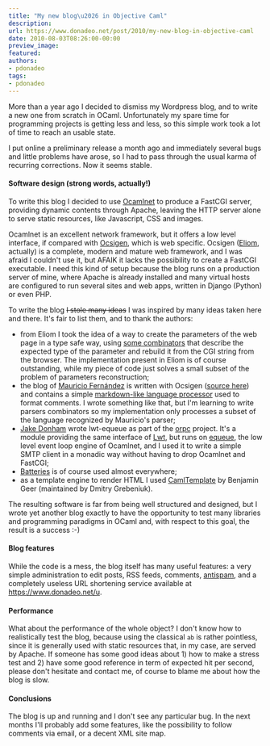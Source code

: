 ```yaml
---
title: "My new blog\u2026 in Objective Caml"
description:
url: https://www.donadeo.net/post/2010/my-new-blog-in-objective-caml
date: 2010-08-03T08:26:00-00:00
preview_image:
featured:
authors:
- pdonadeo
tags:
- pdonadeo
---
```


<div><p class="noindent">More than a year ago I decided to dismiss my Wordpress blog, and to write a new one from scratch in OCaml. Unfortunately my spare time for programming projects is getting less and less, so this simple work took a lot of time to reach an usable state.</p>

<p>I put online a preliminary release a month ago and immediately several bugs and little problems have arose, so I had to pass through the usual karma of recurring corrections. Now it seems stable.</p>

<h4>Software design (strong words, actually!)</h4>

<p class="noindent">To write this blog I decided to use <a href="https://projects.camlcity.org/projects/ocamlnet.html">Ocamlnet</a> to produce a FastCGI server, providing dynamic contents through Apache, leaving the HTTP server alone to serve static resources, like Javascript, CSS and images.</p>

<p>Ocamlnet is an excellent network framework, but it offers a low level interface, if compared with <a href="https://ocsigen.org/">Ocsigen</a>, which is web specific. Ocsigen (<a href="https://ocsigen.org/eliom/manual/1.3.0/">Eliom</a>, actually) is a complete, modern and mature web framework, and I was afraid I couldn't use it, but AFAIK it lacks the possibility to create a FastCGI executable. I need this kind of setup because the blog runs on a production server of mine, where Apache is already installed and many virtual hosts are configured to run several sites and web apps, written in Django (Python) or even PHP.
</p>

<p>To write the blog <del>I stole many ideas</del> I was inspired by many ideas taken here and there. It's fair to list them, and to thank the authors:</p>

<ul>
  <li>from Eliom I took the idea of a way to create the parameters of the web page in a type safe way, using <a href="https://ocsigen.org/docu/1.3.0/Eliom_parameters.html">some combinators</a> that describe the expected type of the parameter and rebuild it from the CGI string from the browser. The implementation present in Eliom is of course outstanding, while my piece of code just solves a small subset of the problem of parameters reconstruction;</li>
  <li>the blog of <a href="https://eigenclass.org/R2/">Mauricio Fern&aacute;ndez</a> is written with Ocsigen (<a href="https://github.com/mfp/ocsiblog">source here</a>) and contains a simple <a href="https://eigenclass.org/R2/writings/fast-extensible-simplified-markdown-in-ocaml">markdown-like language processor</a> used to format comments. I wrote something like that, but I'm learning to write parsers combinators so my implementation only processes a subset of the language recognized by Mauricio's parser;</li>
  <li><a href="https://ambassadortothecomputers.blogspot.com/">Jake Donham</a> wrote lwt-equeue as part of the <a href="https://github.com/jaked/orpc">orpc</a> project. It's a module providing the same interface of <a href="https://ocsigen.org/lwt/">Lwt</a>, but runs on <a href="https://projects.camlcity.org/projects/dl/ocamlnet-2.2.9/doc/html-main/Equeue.html">equeue</a>, the low level event loop engine of Ocamlnet, and I used it to write a simple SMTP client in a monadic way without having to drop Ocamlnet and FastCGI;</li>
  <li><a href="https://batteries.forge.ocamlcore.org/">Batteries</a> is of course used almost everywhere;</li>
  <li>as a template engine to render HTML I used <a href="https://forge.ocamlcore.org/projects/camltemplate/">CamlTemplate</a> by Benjamin Geer (maintained by Dmitry Grebeniuk).</li>
</ul>

<p>The resulting software is far from being well structured and designed, but I wrote yet another blog exactly to have the opportunity to test many libraries and programming paradigms in OCaml and, with respect to this goal, the result is a success :-)</p>

<h4>Blog features</h4>
<p class="noindent">While the code is a mess, the blog itself has many useful features: a very simple administration to edit posts, RSS feeds, comments, <a href="https://akismet.com/">antispam</a>, and a completely useless URL shortening service available at <a href="https://www.donadeo.net/u">https://www.donadeo.net/u</a>.</p>


<h4>Performance</h4>
<p class="noindent">What about the performance of the whole object? I don't know how to realistically test the blog, because using the classical <code>ab</code> is rather pointless, since it is generally used with static resources that, in my case, are served by Apache. If someone has some good ideas about 1) how to make a stress test and 2) have some good reference in term of expected hit per second, please don't hesitate and contact me, of course to blame me about how the blog is slow.</p>


<h4>Conclusions</h4>
<p class="noindent">The blog is up and running and I don't see any particular bug. In the next months I'll probably add some features, like the possibility to follow comments via email, or a decent XML site map.</p></div>
